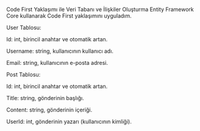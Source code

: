 Code First Yaklaşımı ile Veri Tabanı ve İlişkiler Oluşturma
Entity Framework Core kullanarak Code First yaklaşımını uyguladım.

User Tablosu:

Id: int, birincil anahtar ve otomatik artan.

Username: string, kullanıcının kullanıcı adı.

Email: string, kullanıcının e-posta adresi.

Post Tablosu:

Id: int, birincil anahtar ve otomatik artan.

Title: string, gönderinin başlığı.

Content: string, gönderinin içeriği.

UserId: int, gönderinin yazarı (kullanıcının kimliği).
